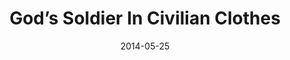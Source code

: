 ---
title: "God’s Soldier In Civilian Clothes"
speaker: "Robert Martin"
date: "2014-05-25"
sermonUrl: "//35.190.93.184/sermons/20140525_sunday_dr_robert_martin_gods_soldier_in_civilian_clothes.mp3"
---